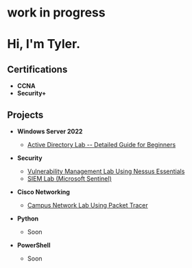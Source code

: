 <h1>work in progress</h1>

<h1>Hi, I'm Tyler.</h1>

<h2>Certifications</h2>
 
 - <b>CCNA</b> 
 - <b>Security+</b>
 

<h2>Projects</h2>

- <b>Windows Server 2022</b>
  - [Active Directory Lab -- Detailed Guide for Beginners](https://github.com/TylersTechLab/ActiveDirectoryGuide)
- <b>Security</b>
  - [Vulnerability Management Lab Using Nessus Essentials](https://github.com/TylersTechLab/NessusEssentialsLab) 
  - [SIEM Lab (Microsoft Sentinel)](https://github.com/TylersTechLab)
- <b>Cisco Networking</b>
  - [Campus Network Lab Using Packet Tracer](https://github.com/TylersTechLab)
 
- <b>Python</b>
  - Soon
  
- <b>PowerShell</b>
  - Soon

